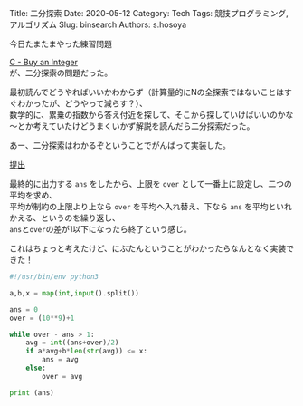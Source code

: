 Title: 二分探索
Date: 2020-05-12
Category: Tech
Tags: 競技プログラミング, アルゴリズム
Slug: binsearch
Authors: s.hosoya

今日たまたまやった練習問題  

[C - Buy an Integer](https://atcoder.jp/contests/abc146/tasks/abc146_c)  
が、二分探索の問題だった。  

最初読んでどうやればいいかわからず（計算量的にNの全探索ではないことはすぐわかったが、どうやって減らす？）、  
数学的に、累乗の指数から答え付近を探して、そこから探していけばいいのかな～とか考えていたけどうまくいかず解説を読んだら二分探索だった。  

あー、二分探索はわかるぞということでがんばって実装した。  

[提出](https://atcoder.jp/contests/abc146/submissions/13154541)  

最終的に出力する `ans` をしたから、上限を `over` として一番上に設定し、二つの平均を求め、  
平均が制約の上限より上なら `over` を平均へ入れ替え、下なら `ans` を平均といれかえる、というのを繰り返し、  
`ans`と`over`の差が1以下になったら終了という感じ。  

これはちょっと考えたけど、にぶたんということがわかったらなんとなく実装できた！

~~~python
#!/usr/bin/env python3

a,b,x = map(int,input().split())

ans = 0
over = (10**9)+1

while over - ans > 1:
    avg = int((ans+over)/2)
    if a*avg+b*len(str(avg)) <= x:
        ans = avg
    else:
        over = avg

print (ans)
~~~
